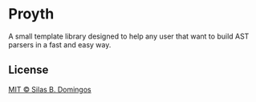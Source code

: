 # Proyth

A small template library designed to help any user that want to build AST parsers in a fast and easy way.

## License

[MIT &copy; Silas B. Domingos](https://balmante.eti.br)
